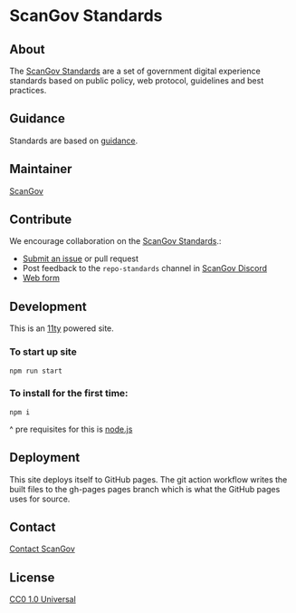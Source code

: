 # ScanGov Standards

## About

The [ScanGov Standards](https://standards.scangov.org) are a set of government digital experience standards based on public policy, web protocol, guidelines and best practices.

## Guidance

Standards are based on [guidance](https://standards.scangov.org/guidance/).

## Maintainer

[ScanGov](https://scangov.com)

## Contribute

We encourage collaboration on the [ScanGov Standards](https://standards.scangov.org).:

- [Submit an issue](https://github.com/ScanGov/standards/issues) or pull request
- Post feedback to the `repo-standards` channel in [ScanGov Discord](https://discord.gg/aTCrf8HD)
- [Web form](https://docs.google.com/forms/d/e/1FAIpQLSeKiSG0f07leAwW1QqIMSoDIgTA92m0jVy6NADtiaoPhg4rww/viewform?usp=sharing)

## Development

This is an <a href="https://www.11ty.dev/">11ty</a> powered site.

### To start up site

```
npm run start
```

### To install for the first time:

```
npm i
```

^ pre requisites for this is <a href="https://nodejs.org/en">node.js</a>

## Deployment

This site deploys itself to GitHub pages. The git action workflow writes the built files to the gh-pages pages branch which is what the GitHub pages uses for source.

## Contact

[Contact ScanGov](https://docs.scangov.org/contact)

## License

[CC0 1.0 Universal](https://github.com/ScanGov/standards/blob/main/LICENSE)
